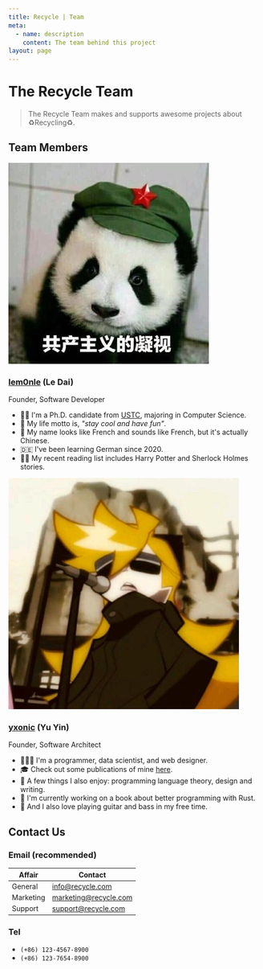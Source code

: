 ```yaml
---
title: Recycle | Team
meta:
  - name: description
    content: The team behind this project
layout: page
---
```


# The Recycle Team
> The Recycle Team makes and supports awesome projects about ♻️Recycling♻️.

## Team Members

<img class="h-20 !my-0 rounded-full float-right ml-6" src="../assets/lem0nle.jpg" />

### [lem0nle](https://github.com/lem0nle) (Le Dai)
<span class="text-sm text-gray-400">Founder, Software Developer</span>

* 👩‍🎓 I'm a Ph.D. candidate from [USTC](https://ustc.edu.cn), majoring in Computer Science.
* 🥸 My life motto is, *"stay cool and have fun"*.
* 🦆 My name looks like French and sounds like French, but it's actually Chinese.
* 🇩🇪 I've been learning German since 2020.
* 🧙‍♀️ My recent reading list includes Harry Potter and Sherlock Holmes stories.

<img class="h-20 !my-0 rounded-full float-right ml-6" src="../assets/yxonic.jpg" />

### [yxonic](https://github.com/yxonic) (Yu Yin)
<span class="text-sm text-gray-400">Founder, Software Architect</span>

* 👨🏻‍💻 I'm a programmer, data scientist, and web designer.
* 🎓 Check out some publications of mine [here](https://base.ustc.edu.cn/publications).
* 🎨 A few things I also enjoy: programming language theory, design and writing.
* 📘 I'm currently working on a book about better programming with Rust.
* 🎸 And I also love playing guitar and bass in my free time.

## Contact Us
### Email (recommended)

|Affair|Contact|
|---|---|
|General|info@recycle.com|
|Marketing|marketing@recycle.com|
|Support|support@recycle.com|

### Tel
* `(+86) 123-4567-8900`
* `(+86) 123-7654-8900`
